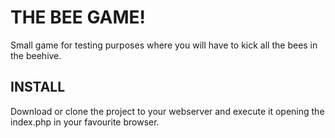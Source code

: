 # THE BEE GAME!

Small game for testing purposes where you will have to kick all the bees in the beehive.

## INSTALL

Download or clone the project to your webserver and execute it opening the index.php in your favourite browser.
